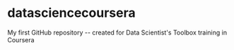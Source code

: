datasciencecoursera
===================

My first GitHub repository -- created for Data Scientist's Toolbox training in Coursera

